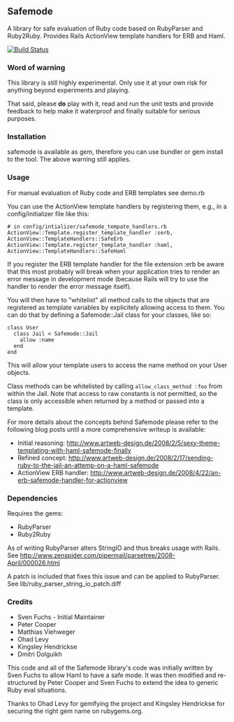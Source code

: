 ## Safemode

A library for safe evaluation of Ruby code based on RubyParser and
Ruby2Ruby. Provides Rails ActionView template handlers for ERB and Haml.

[![Build Status](https://travis-ci.org/svenfuchs/safemode.svg?branch=master)](https://travis-ci.org/svenfuchs/safemode)

### Word of warning

This library is still highly experimental. Only use it at your own risk for
anything beyond experiments and playing.

That said, please **do** play with it, read and run the unit tests and provide
feedback to help make it waterproof and finally suitable for serious purposes.

### Installation

safemode is available as gem, therefore you can use bundler or gem install to the
tool. The above warning still applies.

### Usage

For manual evaluation of Ruby code and ERB templates see demo.rb

You can use the ActionView template handlers by registering them, e.g., in 
a config/initializer file like this:

    # in config/intializer/safemode_tempate_handlers.rb
    ActionView::Template.register_template_handler :serb, ActionView::TemplateHandlers::SafeErb
    ActionView::Template.register_template_handler :haml, ActionView::TemplateHandlers::SafeHaml

If you register the ERB template handler for the file extension :erb be aware
that this most probably will break when your application tries to render an
error message in development mode (because Rails will try to use the handler
to render the error message itself).

You will then have to "whitelist" all method calls to the objects that are
registered as template variables by explicitely allowing access to them. You
can do that by defining a Safemode::Jail class for your classes, like so:

    class User
      class Jail < Safemode::Jail
        allow :name
      end
    end

This will allow your template users to access the name method on your User 
objects.

Class methods can be whitelisted by calling `allow_class_method :foo` from
within the Jail. Note that access to raw constants is not permitted, so the
class is only accessible when returned by a method or passed into a template.

For more details about the concepts behind Safemode please refer to the 
following blog posts until a more comprehensive writeup is available:

* Initial reasoning: http://www.artweb-design.de/2008/2/5/sexy-theme-templating-with-haml-safemode-finally
* Refined concept: http://www.artweb-design.de/2008/2/17/sending-ruby-to-the-jail-an-attemp-on-a-haml-safemode
* ActionView ERB handler: http://www.artweb-design.de/2008/4/22/an-erb-safemode-handler-for-actionview

### Dependencies

Requires the gems:

* RubyParser
* Ruby2Ruby

As of writing RubyParser alters StringIO and thus breaks usage with Rails.
See http://www.zenspider.com/pipermail/parsetree/2008-April/000026.html

A patch is included that fixes this issue and can be applied to RubyParser.
See lib/ruby\_parser\_string\_io\_patch.diff

### Credits

* Sven Fuchs - Initial Maintainer
* Peter Cooper
* Matthias Viehweger
* Ohad Levy
* Kingsley Hendrickse
* Dmitri Dolguikh

This code and all of the Safemode library's code was initially written by
Sven Fuchs to allow Haml to have a safe mode. It was then modified and
re-structured by Peter Cooper and Sven Fuchs to extend the idea to generic
Ruby eval situations.

Thanks to Ohad Levy for gemifying the project and Kingsley Hendrickse for
securing the right gem name on rubygems.org.
